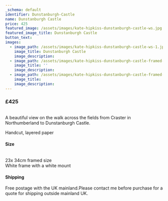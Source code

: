 ```yaml
---
_schema: default
identifier: Dunstanburgh-Castle
name: Dunstanburgh Castle
price: 425
featured_image: /assets/images/kate-hipkiss-dunstanburgh-castle-ws.jpg
featured_image_title: Dunstanburgh Castle
button_text:
images:
  - image_path: /assets/images/kate-hipkiss-dunstanburgh-castle-ws-1.jpg
    image_title: Dunstanburgh Castle
    image_description:
  - image_path: /assets/images/kate-hipkiss-dunstanburgh-castle-framed-ws.jpg
    image_title: ''
    image_description:
  - image_path: /assets/images/kate-hipkiss-dunstanburgh-castle-framed-side-view-ws.jpg
    image_title:
    image_description:
---
```

### **£425**

<br>A beautiful view on the walk across the fields from Craster in Northumberland to Dunstanburgh Castle.

Handcut, layered paper

#### **Size**

<br>23x 34cm framed size<br>White frame with a white mount

#### **Shipping**

Free postage with the UK mainland.Please contact me before purchase for a quote for shipping outside mainland UK.